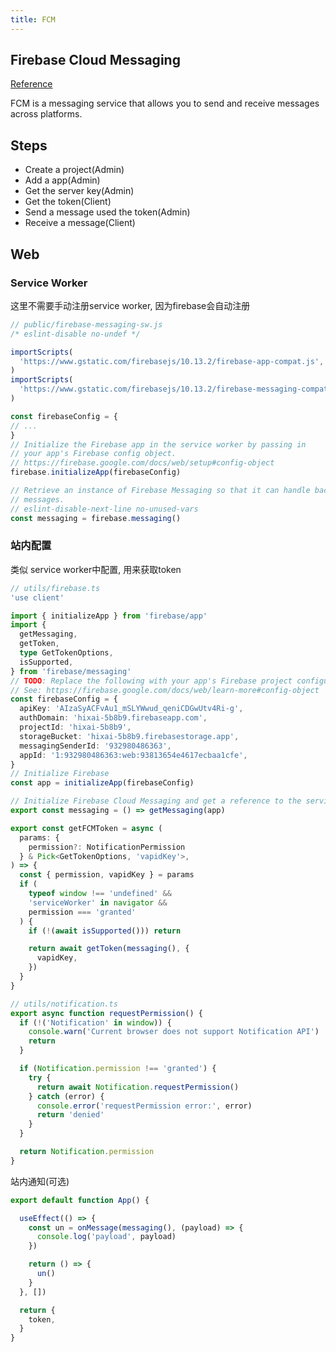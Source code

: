 ```yaml
---
title: FCM
---
```


## Firebase Cloud Messaging
[Reference](https://firebase.google.com/docs/cloud-messaging/js/client?hl=zh-cn&_gl=1*1xs7v5a*_up*MQ..*_ga*MzMyNzM0NTU3LjE3NTY5NTY1OTA.*_ga_CW55HF8NVT*czE3NTY5NTY1OTAkbzEkZzAkdDE3NTY5NTY1OTAkajYwJGwwJGgw)

FCM is a messaging service that allows you to send and receive messages across platforms.

## Steps
- Create a project(Admin)
- Add a app(Admin)
- Get the server key(Admin)
- Get the token(Client)
- Send a message used the token(Admin)
- Receive a message(Client)

## Web
### Service Worker

这里不需要手动注册service worker, 因为firebase会自动注册

```js
// public/firebase-messaging-sw.js
/* eslint-disable no-undef */

importScripts(
  'https://www.gstatic.com/firebasejs/10.13.2/firebase-app-compat.js',
)
importScripts(
  'https://www.gstatic.com/firebasejs/10.13.2/firebase-messaging-compat.js',
)

const firebaseConfig = {
// ...
}
// Initialize the Firebase app in the service worker by passing in
// your app's Firebase config object.
// https://firebase.google.com/docs/web/setup#config-object
firebase.initializeApp(firebaseConfig)

// Retrieve an instance of Firebase Messaging so that it can handle background
// messages.
// eslint-disable-next-line no-unused-vars
const messaging = firebase.messaging()

```

### 站内配置
类似 service worker中配置, 用来获取token
```ts
// utils/firebase.ts
'use client'

import { initializeApp } from 'firebase/app'
import {
  getMessaging,
  getToken,
  type GetTokenOptions,
  isSupported,
} from 'firebase/messaging'
// TODO: Replace the following with your app's Firebase project configuration
// See: https://firebase.google.com/docs/web/learn-more#config-object
const firebaseConfig = {
  apiKey: 'AIzaSyACFvAu1_mSLYWwud_qeniCDGwUtv4Ri-g',
  authDomain: 'hixai-5b8b9.firebaseapp.com',
  projectId: 'hixai-5b8b9',
  storageBucket: 'hixai-5b8b9.firebasestorage.app',
  messagingSenderId: '932980486363',
  appId: '1:932980486363:web:93813654e4617ecbaa1cfe',
}
// Initialize Firebase
const app = initializeApp(firebaseConfig)

// Initialize Firebase Cloud Messaging and get a reference to the service
export const messaging = () => getMessaging(app)

export const getFCMToken = async (
  params: {
    permission?: NotificationPermission
  } & Pick<GetTokenOptions, 'vapidKey'>,
) => {
  const { permission, vapidKey } = params
  if (
    typeof window !== 'undefined' &&
    'serviceWorker' in navigator &&
    permission === 'granted'
  ) {
    if (!(await isSupported())) return

    return await getToken(messaging(), {
      vapidKey,
    })
  }
}

```

```ts
// utils/notification.ts
export async function requestPermission() {
  if (!('Notification' in window)) {
    console.warn('Current browser does not support Notification API')
    return
  }

  if (Notification.permission !== 'granted') {
    try {
      return await Notification.requestPermission()
    } catch (error) {
      console.error('requestPermission error:', error)
      return 'denied'
    }
  }

  return Notification.permission
}
```

站内通知(可选)

```js
export default function App() {

  useEffect(() => {
    const un = onMessage(messaging(), (payload) => {
      console.log('payload', payload)
    })

    return () => {
      un()
    }
  }, [])

  return {
    token,
  }
}
```